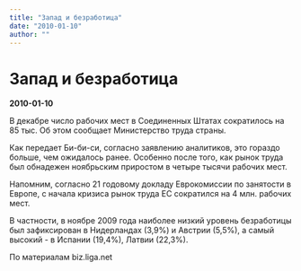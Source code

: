 ```yaml
---
title: "Запад и безработица"
date: "2010-01-10"
author: ""
---
```


# Запад и безработица

**2010-01-10** 

В декабре число рабочих мест в Соединенных Штатах сократилось на 85 тыс. Об этом сообщает Министерство труда страны.

Как передает Би-би-си, согласно заявлению аналитиков, это гораздо больше, чем ожидалось ранее. Особенно после того, как рынок труда был обнадежен ноябрьским приростом в четыре тысячи рабочих мест.

Напомним, согласно 21 годовому докладу Еврокомиссии по занятости в Европе, с начала кризиса рынок труда ЕС сократился на 4 млн. рабочих мест.

В частности, в ноябре 2009 года наиболее низкий уровень безработицы был зафиксирован в Нидерландах (3,9%) и Австрии (5,5%), а самый высокий - в Испании (19,4%), Латвии (22,3%).

По материалам biz.liga.net